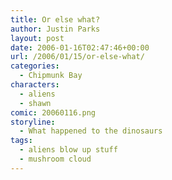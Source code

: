 ```yaml
---
title: Or else what?
author: Justin Parks
layout: post
date: 2006-01-16T02:47:46+00:00
url: /2006/01/15/or-else-what/
categories:
  - Chipmunk Bay
characters:
  - aliens
  - shawn
comic: 20060116.png 
storyline:
  - What happened to the dinosaurs
tags:
  - aliens blow up stuff  
  - mushroom cloud
---
```

